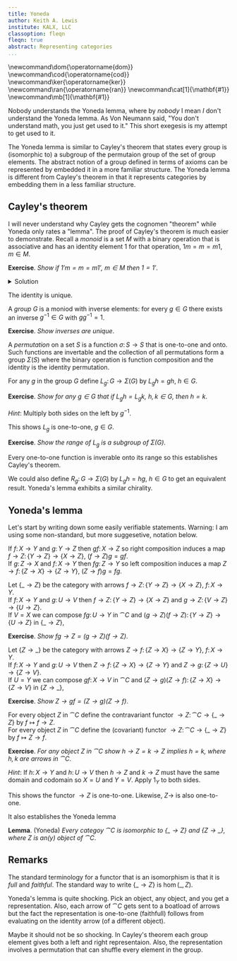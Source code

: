```yaml
---
title: Yoneda
author: Keith A. Lewis
institute: KALX, LLC
classoption: fleqn
fleqn: true
abstract: Representing categories
...
```


\newcommand\dom{\operatorname{dom}}
\newcommand\cod{\operatorname{cod}}
\newcommand\ker{\operatorname{ker}}
\newcommand\ran{\operatorname{ran}}
\newcommand\cat[1]{\mathbf{#1}}
\newcommand\mb[1]{\mathbf{#1}}

Nobody understands the Yoneda lemma, where by _nobody_ I mean _I_ don't understand
the Yoneda lemma. As Von Neumann said, "You don't understand
math, you just get used to it." This short exegesis is my attempt to get used to it.

The Yoneda lemma is similar to Cayley's theorem that states
every group is (isomorphic to) a subgroup of the permutaion group of the set of group elements.
The abstract notion of a group defined in terms of axioms
can be represented by embedded it in a more familiar structure.
The Yoneda lemma is different from Cayley's theorem in that it represents categories
by embedding them in a less familiar structure.

## Cayley's theorem

I will never understand why Cayley gets the cognomen "theorem" while Yoneda only rates a "lemma".
The proof of Cayley's theorem is much easier to demonstrate. Recall a _monoid_ is a
set $M$ with a binary operation that is associative and has an identity element $1$
for that operation, $1m = m = m1$, $m\in M$.

__Exercise__. _Show if $1'm = m = m1'$, $m\in M$ then $1 = 1'$_.

<details>
<summary>Solution</summary>
We have $1'1 = 1$ from $1'm = m$ and $1' = 1'1$ from $m = m1'$.
</details>

The identity is unique.

A _group_ $G$ is a moniod with inverse elements: for every $g\in G$ there exists an inverse
$g^{-1}\in G$ with $gg^{-1} = 1$.

__Exercise__. _Show inverses are unique_.

A _permutation_ on a set $S$ is a function $\sigma\colon S\to S$ that is one-to-one and onto.
Such functions are invertable and the collection of all permutations form a group $\Sigma(S)$
where the binary operation is function composition and the identity is the identity permutation.

For any $g$ in the group $G$ define $L_g\colon G\to\Sigma(G)$ by $L_gh = gh$, $h\in G$.

__Exercise__. _Show for any $g\in G$ that if $L_gh = L_gk$, $h,k\in G$, then $h = k$_.

_Hint_: Multiply both sides on the left by $g^{-1}$.

This shows $L_g$ is one-to-one, $g\in G$.

__Exercise__. _Show the range of $L_g$ is a subgroup of $\Sigma(G)$_.

Every one-to-one function is inverable onto its range so this establishes Cayley's theorem. 

We could also define $R_g\colon G\to\Sigma(G)$ by $L_gh = hg$, $h\in G$ to get
an equivalent result. Yoneda's lemma exhibits a similar chirality.

## Yoneda's lemma

Let's start by writing down some easily verifiable statements.
Warning: I am using some non-standard, but more suggesetive, notation below.

If $f\colon X\to Y$ and $g\colon Y\to Z$ then $gf\colon X\to Z$ so
right composition induces a map $f\to Z\colon\{Y\to Z\}\to\{X\to Z\}$, $(f\to Z)g = gf$.  
If $g\colon Z\to X$ and $f\colon X\to Y$ then $fg\colon Z\to Y$ so
left composition induces a map $Z\to f\colon\{Z\to X\}\to\{Z\to Y\}$, $(Z\to f)g = fg$.  

Let $\{\_\to Z\}$ be the category with arrows $f\to Z\colon\{Y\to Z\}\to\{X\to Z\}$, $f\colon X\to Y$.  
If $f\colon X\to Y$ and $g\colon U\to V$
then $f\to Z\colon\{Y\to Z\}\to\{X\to Z\}$ and $g\to Z\colon\{V\to Z\}\to\{U\to Z\}$.  
If $V = X$ we can compose $fg\colon U\to Y$ in $\cat{C}$ and
$(g\to Z)(f\to Z)\colon\{Y\to Z\}\to\{U\to Z\}$ in $\{\_\to Z\}$,

__Exercise__. _Show $fg\to Z = (g\to Z)(f\to Z)$_.

Let $\{Z\to\_\}$ be the category with arrows $Z\to f\colon\{Z\to X\}\to\{Z\to Y\}$, $f\colon X\to Y$.  
If $f\colon X\to Y$ and $g\colon U\to V$
then $Z\to f\colon\{Z\to X\}\to\{Z\to Y\}$ and $Z\to g\colon\{Z\to U\}\to\{Z\to V\}$.  
If $U = Y$ we can compose $gf\colon X\to V$ in $\cat{C}$ and
$(Z\to g)(Z\to f)\colon\{Z\to X\}\to\{Z\to V\}$ in $\{Z\to\_\}$,

__Exercise__. _Show $Z\to gf = (Z\to g)(Z\to f)$_.

For every object $Z$ in $\cat{C}$ define the contravariant functor 
$\to Z\colon\cat{C}\to\{\_\to Z\}$ by $f\mapsto f\to Z$.  
For every object $Z$ in $\cat{C}$ define the (covariant) functor
$\to Z\colon\cat{C}\to\{\_\to Z\}$ by $f\mapsto Z\to f$.  

__Exercise__. _For any object $Z$ in $\cat{C}$ show $h\to Z = k\to Z$ implies $h = k$, where
$h,k$ are arrows in $\cat{C}$_.

_Hint_: If $h\colon X\to Y$ and $h\colon U\to V$ then $h\to Z$ and $k\to Z$ must have
the same domain and codomain so $X = U$ and $Y = V$. Apply $1_Y$ to both sides.

This shows the functor $\to Z$ is one-to-one. Likewise, $Z\to$ is also one-to-one.

It also establishes the Yoneda lemma

__Lemma__. (Yoneda) _Every categoy $\cat{C}$ is isomorphic to $\{\_\to Z\}$ and $\{Z\to\_\}$, where
$Z$ is an(y) object of $\cat{C}$_.

## Remarks

The standard terminology for a functor that is an isomorphism is that it is _full_ and _faithful_.
The standard way to write $\{\_\to Z\}$ is $\hom(\_,Z)$.

Yoneda's lemma is quite shocking. Pick an object, any object, and you get a representation.
Also, each arrow of $\cat{C}$ gets sent to a boatload of arrows but the
fact the representation is one-to-one (faithfull) follows from evaluating
on the identity arrow (of a different object).

Maybe it should not be so shocking. In Cayley's theorem each group element gives both a left
and right representaion. Also, the representation involves a permutation that can
shuffle every element in the group.

